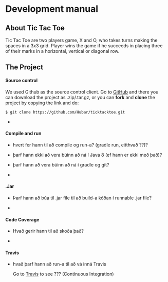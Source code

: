 # Development manual

## About Tic Tac Toe

Tic Tac Toe are two players game, X and O, who takes turns making the spaces in a 3x3 grid. Player wins the game if he succeeds in placing three of their marks in a horizontal, vertical or diagonal row. 

## The Project

#### Source control
We used Github as the source control client. Go to [GitHub](https://github.com/Hubar/ticktacktoe) and there you can download the project as .zip/.tar.gz, or you can **fork** and **clone** the project by copying the link and do: 

	$ git clone https://github.com/Hubar/ticktacktoe.git 
-
#### Compile and run

- hvert fer hann til að compile og run-a? (gradle run, eitthvað ??)?
- þarf hann ekki að vera búinn að ná í Java 8 (ef hann er ekki með það)?
- þarf hann að vera búinn að ná í gradle og git?

-
#### .Jar
- Þarf hann að búa til .jar file til að build-a kóðan í runnable .jar file?

-
#### Code Coverage
- Hvað gerir hann til að skoða það? 

-
#### Travis
- hvað þarf hann að run-a til að vá inná Travis

	Go to [Travis](https://travis-ci.org/Hubar/ticktacktoe) to see ??? (Continuous Integration)
